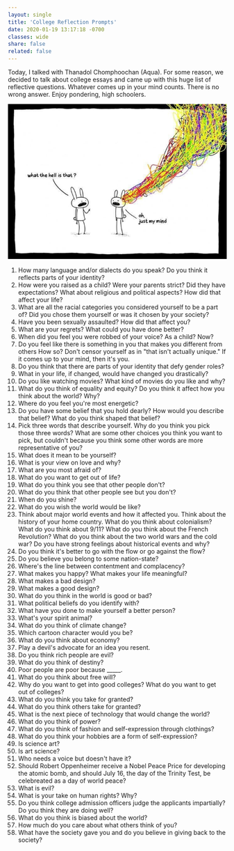 ```yaml
---
layout: single
title: 'College Reflection Prompts'
date: 2020-01-19 13:17:18 -0700
classes: wide
share: false
related: false
---
```

Today, I talked with Thanadol Chomphoochan (Aqua). For some reason, we decided to talk about college essays and came up with this huge list of reflective questions. Whatever comes up in your mind counts. There is no wrong answer. Enjoy pondering, high schoolers.

![Funny cartoon image depicting mushy rainbow coming out of one's head](../assets/oh-just-my-mind.jpeg)

1.  How many language and/or dialects do you speak? Do you think it reflects parts of your identity?
2.  How were you raised as a child? Were your parents strict? Did they have expectations? What about religious and political aspects? How did that affect your life?
3.  What are all the racial categories you considered yourself to be a part of? Did you chose them yourself or was it chosen by your society?
4.  Have you been sexually assaulted? How did that affect you?
5.  What are your regrets? What could you have done better?
6.  When did you feel you were robbed of your voice? As a child? Now?
7.  Do you feel like there is something in you that makes you different from others How so? Don't censor yourself as in "that isn't actually unique." If it comes up to your mind, then it's you.
8.  Do you think that there are parts of your identity that defy gender roles?
9.  What in your life, if changed, would have changed you drastically?
10. Do you like watching movies? What kind of movies do you like and why?
11. What do you think of equality and equity? Do you think it affect how you think about the world? Why?
12. Where do you feel you're most energetic?
13. Do you have some belief that you hold dearly? How would you describe that belief? What do you think shaped that belief?
14. Pick three words that describe yourself. Why do you think you pick those three words? What are some other choices you think you want to pick, but couldn't because you think some other words are more representative of you?
15. What does it mean to be yourself?
16. What is your view on love and why?
17. What are you most afraid of?
18. What do you want to get out of life?
19. What do you think you see that other people don't?
20. What do you think that other people see but you don't?
21. When do you shine?
22. What do you wish the world would be like?
23. Think about major world events and how it affected you. Think about the history of your home country. What do you think about colonialism? What do you think about 9/11? What do you think about the French Revolution? What do you think about the two world wars and the cold war? Do you have strong feelings about historical events and why?
24. Do you think it's better to go with the flow or go against the flow?
25. Do you believe you belong to some nation-state?
26. Where's the line between contentment and complacency?
27. What makes you happy? What makes your life meaningful?
28. What makes a bad design?
29. What makes a good design?
30. What do you think in the world is good or bad?
31. What political beliefs do you identify with?
32. What have you done to make yourself a better person?
33. What's your spirit animal?
34. What do you think of climate change?
35. Which cartoon character would you be?
36. What do you think about economy?
37. Play a devil's advocate for an idea you resent.
38. Do you think rich people are evil?
39. What do you think of destiny?
40. Poor people are poor because _____.
41. What do you think about free will? 
42. Why do you want to get into good colleges? What do you want to get out of colleges?
43. What do you think you take for granted?
44. What do you think others take for granted?
45. What is the next piece of technology that would change the world?
46. What do you think of power?
47. What do you think of fashion and self-expression through clothings?
48. What do you think your hobbies are a form of self-expression?
49. Is science art?
50. Is art science?
51. Who needs a voice but doesn't have it?
52. Should Robert Oppenheimer receive a Nobel Peace Price for developing the atomic bomb, and should July 16, the day of the Trinity Test, be celebreated as a day of world peace?
53. What is evil?
54. What is your take on human rights? Why?
55. Do you think college admission officers judge the applicants impartially? Do you think they are doing well?
56. What do you think is biased about the world?
57. How much do you care about what others think of you?
58. What have the society gave you and do you believe in giving back to the society?